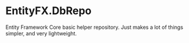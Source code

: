 # EntityFX.DbRepo

Entity Framework Core basic helper repository. Just makes a lot of things simpler, and very lightweight.
